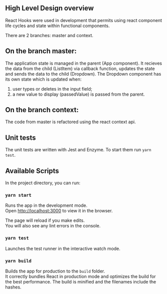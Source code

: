 ## High Level Design overview

React Hooks were used in development that permits using react component life cycles and state within functional components.

There are 2 branches: master and context.

## On the branch master:
The application state is managed in the parent (App component). It recieves the data from the child (ListItem) via callback function, updates the state and sends the data to the child (Dropdown). The Dropdown component has its own state which is updated when:
  1. user types or deletes in the input field;
  2. a new value to display (passedValue) is passed from the parent.

## On the branch context:
The code from master is refactored using the react context api.

## Unit tests
The unit tests are written with Jest and Enzyme. To start them run `yarn test`.

## Available Scripts

In the project directory, you can run:

### `yarn start`

Runs the app in the development mode.<br />
Open [http://localhost:3000](http://localhost:3000) to view it in the browser.

The page will reload if you make edits.<br />
You will also see any lint errors in the console.

### `yarn test`

Launches the test runner in the interactive watch mode.<br />

### `yarn build`

Builds the app for production to the `build` folder.<br />
It correctly bundles React in production mode and optimizes the build for the best performance.
The build is minified and the filenames include the hashes.<br />

